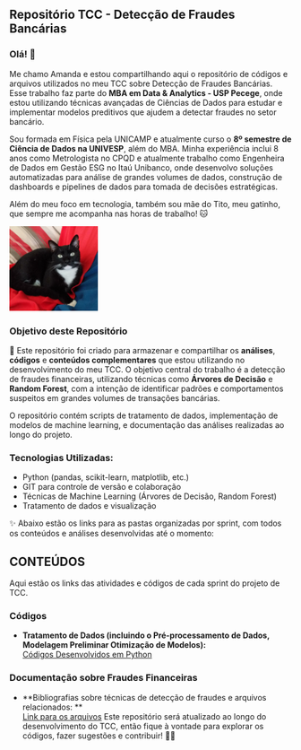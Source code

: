 ## Repositório TCC - Detecção de Fraudes Bancárias

### Olá! 👋

Me chamo Amanda e estou compartilhando aqui o repositório de códigos e arquivos utilizados no meu TCC sobre Detecção de Fraudes Bancárias. Esse trabalho faz parte do **MBA em Data & Analytics - USP Pecege**, onde estou utilizando técnicas avançadas de Ciências de Dados para estudar e implementar modelos preditivos que ajudem a detectar fraudes no setor bancário.

Sou formada em Física pela UNICAMP e atualmente curso o **8º semestre de Ciência de Dados na UNIVESP**, além do MBA. Minha experiência inclui 8 anos como Metrologista no CPQD e atualmente trabalho como Engenheira de Dados em Gestão ESG no Itaú Unibanco, onde desenvolvo soluções automatizadas para análise de grandes volumes de dados, construção de dashboards e pipelines de dados para tomada de decisões estratégicas.

Além do meu foco em tecnologia, também sou mãe do Tito, meu gatinho, que sempre me acompanha nas horas de trabalho! 🐱

![Tito](images/titinho.PNG)

### Objetivo deste Repositório

💬 Este repositório foi criado para armazenar e compartilhar os **análises**, **códigos** e **conteúdos complementares** que estou utilizando no desenvolvimento do meu TCC. O objetivo central do trabalho é a detecção de fraudes financeiras, utilizando técnicas como **Árvores de Decisão** e **Random Forest**, com a intenção de identificar padrões e comportamentos suspeitos em grandes volumes de transações bancárias.

O repositório contém scripts de tratamento de dados, implementação de modelos de machine learning, e documentação das análises realizadas ao longo do projeto.

### Tecnologias Utilizadas:
- Python (pandas, scikit-learn, matplotlib, etc.)
- GIT para controle de versão e colaboração
- Técnicas de Machine Learning (Árvores de Decisão, Random Forest)
- Tratamento de dados e visualização

✨ Abaixo estão os links para as pastas organizadas por sprint, com todos os conteúdos e análises desenvolvidas até o momento:

## CONTEÚDOS

Aqui estão os links das atividades e códigos de cada sprint do projeto de TCC.

### Códigos

- **Tratamento de Dados (incluindo o Pré-processamento de Dados, Modelagem Preliminar Otimização de Modelos):**  
    [Códigos Desenvolvidos em Python](https://github.com/amanda8792/mba_usp_esalq/tree/main/codigos_tratamentos/)
  
### Documentação sobre Fraudes Financeiras

- **Bibliografias sobre técnicas de detecção de fraudes e arquivos relacionados: **  
    [Link para os arquivos](https://github.com/amanda8792/mba_usp_esalq/tree/main/bibliografia)
Este repositório será atualizado ao longo do desenvolvimento do TCC, então fique à vontade para explorar os códigos, fazer sugestões e contribuir! 👩‍💻
